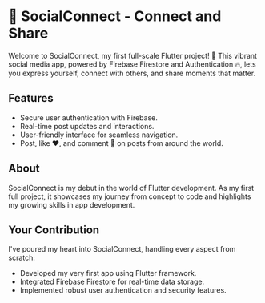 # 📱 SocialConnect - Connect and Share

Welcome to SocialConnect, my first full-scale Flutter project! 🚀 This vibrant social media app, powered by Firebase Firestore and Authentication 🔥, lets you express yourself, connect with others, and share moments that matter.

## Features

- Secure user authentication with Firebase.
- Real-time post updates and interactions.
- User-friendly interface for seamless navigation.
- Post, like ❤️, and comment 💬 on posts from around the world.

## About

SocialConnect is my debut in the world of Flutter development. As my first full project, it showcases my journey from concept to code and highlights my growing skills in app development.

## Your Contribution

I've poured my heart into SocialConnect, handling every aspect from scratch:
- Developed my very first app using Flutter framework.
- Integrated Firebase Firestore for real-time data storage.
- Implemented robust user authentication and security features.



